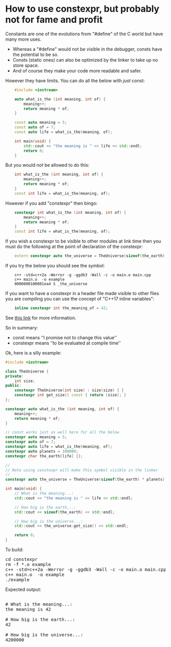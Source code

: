How to use constexpr, but probably not for fame and profit
==========================================================

Constants are one of the evolutions from "#define" of the C world but have many more uses.

- Whereas a "#define" would not be visible in the debugger, consts have the potential to be so.
- Consts (static ones) can also be optimized by the linker to take up no store space.
- And of course they make your code more readable and safer.

However they have limits. You can do all the below with *just* const:
```C++
    #include <iostream>

    auto what_is_the (int meaning, int of) {
        meaning++;
        return meaning * of;
    }

    const auto meaning = 5;
    const auto of = 7;
    const auto life = what_is_the(meaning, of);

    int main(void) {
        std::cout << "the meaning is " << life << std::endl;
        return 0;
    }
```
But you would *not* be allowed to do this:
```C++
    int what_is_the (int meaning, int of) {
        meaning++;
        return meaning * of;
    }
    const int life = what_is_the(meaning, of);
```
However if you add "constexpr" then bingo:
```C++
    constexpr int what_is_the (int meaning, int of) {
        meaning++;
        return meaning * of;
    }
    const int life = what_is_the(meaning, of);
```
If you wish a constexpr to be visible to other modules at link time then you 
must do the following at the point of declaration of the constexpr:
```C++
    extern constexpr auto the_universe = TheUniverse(sizeof(the_earth) * planets);
```
If you try the below you should see the symbol:
```
    c++ -std=c++2a -Werror -g -ggdb3 -Wall -c -o main.o main.cpp
    c++ main.o  -o example
    0000000100001ea4 S _the_universe
```
If you want to have a constexpr in a header file made visible to other
files you are compiling you can use the concept of "C++17 inline variables":
```C++
    inline constexpr int the_meaning_of = 42;
```
See [this link](https://stackoverflow.com/questions/30208685/how-to-declare-constexpr-extern)
for more information.

So in summary:
- const means ‘‘I promise not to change this value’’
- constexpr means ‘‘to be evaluated at compile time’’

Ok, here is a silly example:
```C++
#include <iostream>

class TheUniverse {
private:
    int size;
public:
    constexpr TheUniverse(int size) : size(size) { }
    constexpr int get_size() const { return (size); }
};

constexpr auto what_is_the (int meaning, int of) {
    meaning++;
    return meaning * of;
}

// const works just as well here for all the below
constexpr auto meaning = 5;
constexpr auto of = 7;
constexpr auto life = what_is_the(meaning, of);
constexpr auto planets = 100000;
constexpr char the_earth[life] {};

//
// Note using constexpr will make this symbol visible in the linker
//
constexpr auto the_universe = TheUniverse(sizeof(the_earth) * planets);

int main(void) {
    // What is the meaning...:
    std::cout << "the meaning is " << life << std::endl;

    // How big is the earth...:
    std::cout << sizeof(the_earth) << std::endl;

    // How big is the universe...:
    std::cout << the_universe.get_size() << std::endl;

    return 0;
}
```
To build:
<pre>
cd constexpr
rm -f *.o example
c++ -std=c++2a -Werror -g -ggdb3 -Wall -c -o main.o main.cpp
c++ main.o  -o example
./example
</pre>
Expected output:
<pre>

# What is the meaning...:
the meaning is 42

# How big is the earth...:
42

# How big is the universe...:
4200000
</pre>
